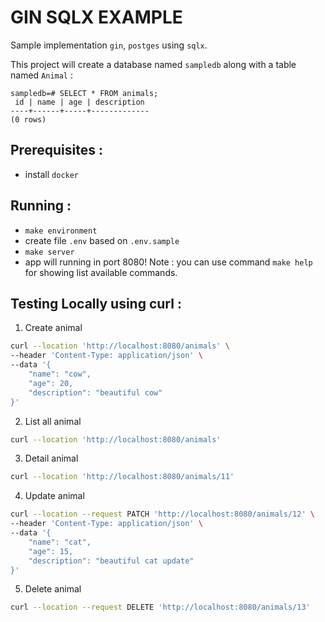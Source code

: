 # GIN SQLX EXAMPLE

Sample implementation `gin`, `postges` using `sqlx`.

This project will create a database named `sampledb` along with a table named `Animal` :

```
sampledb=# SELECT * FROM animals;
 id | name | age | description
----+------+-----+-------------
(0 rows)
```

## Prerequisites :

- install `docker`

## Running :

- `make environment`
- create file `.env` based on `.env.sample`
- `make server`
- app will running in port 8080!
  Note : you can use command `make help` for showing list available commands.

## Testing Locally using curl :

1. Create animal

```bash
curl --location 'http://localhost:8080/animals' \
--header 'Content-Type: application/json' \
--data '{
    "name": "cow",
    "age": 20,
    "description": "beautiful cow"
}'
```

2. List all animal

```bash
curl --location 'http://localhost:8080/animals'
```

3. Detail animal

```bash
curl --location 'http://localhost:8080/animals/11'
```

4. Update animal

```bash
curl --location --request PATCH 'http://localhost:8080/animals/12' \
--header 'Content-Type: application/json' \
--data '{
    "name": "cat",
    "age": 15,
    "description": "beautiful cat update"
}'
```

5. Delete animal

```bash
curl --location --request DELETE 'http://localhost:8080/animals/13'
```
